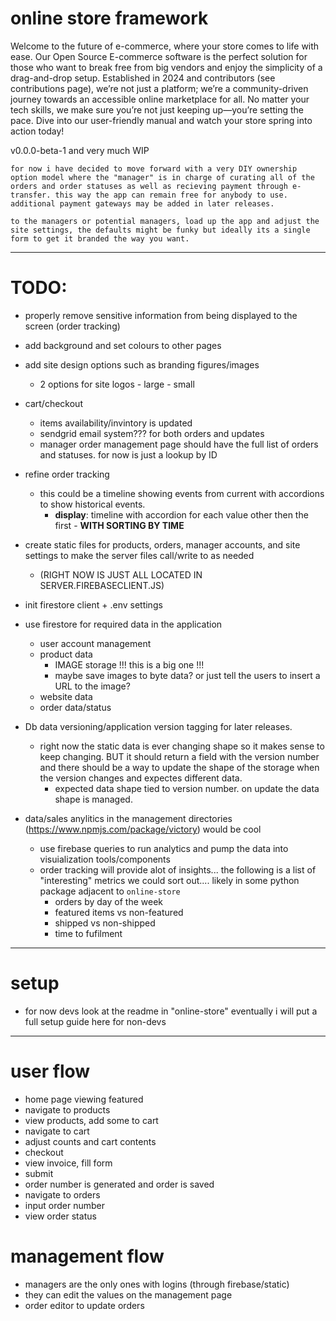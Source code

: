 # online store framework

Welcome to the future of e-commerce, where your store comes to life with ease. Our Open Source E-commerce software is the perfect solution for those who want to break free from big vendors and enjoy the simplicity of a drag-and-drop setup. Established in 2024 and contributors (see contributions page), we’re not just a platform; we’re a community-driven journey towards an accessible online marketplace for all. No matter your tech skills, we make sure you’re not just keeping up—you’re setting the pace. Dive into our user-friendly manual and watch your store spring into action today!

v0.0.0-beta-1 and very much WIP

```text
for now i have decided to move forward with a very DIY ownership option model where the "manager" is in charge of curating all of the orders and order statuses as well as recieving payment through e-transfer. this way the app can remain free for anybody to use. additional payment gateways may be added in later releases. 

to the managers or potential managers, load up the app and adjust the site settings, the defaults might be funky but ideally its a single form to get it branded the way you want.
```

---

# TODO:

- properly remove sensitive information from being displayed to the screen (order tracking)
- add background and set colours to other pages
- add site design options such as branding figures/images
    - 2 options for site logos - large - small    

- cart/checkout
    - items availability/invintory is updated
    - sendgrid email system??? for both orders and updates
    - manager order management page should have the full list of orders and statuses. for now is just a lookup by ID
        
- refine order tracking
    - this could be a timeline showing events from current with accordions to show historical events.
        - **display**: timeline with accordion for each value other then the first - **WITH SORTING BY TIME**

- create static files for products, orders, manager accounts, and site settings to make the server files call/write to as needed
    - (RIGHT NOW IS JUST ALL LOCATED IN SERVER.FIREBASECLIENT.JS)

- init firestore client + .env settings

- use firestore for required data in the application
    - user account management
    - product data
        - IMAGE storage !!! this is a big one !!!
        - maybe save images to byte data? or just tell the users to insert a URL to the image?
    - website data
    - order data/status

- Db data versioning/application version tagging for later releases.
    - right now the static data is ever changing shape so it makes sense to keep changing. BUT it should return a field with the version number and there should be a way to update the shape of the storage when the version changes and expectes different data. 
        - expected data shape tied to version number. on update the data shape is managed.

- data/sales anylitics in the management directories (https://www.npmjs.com/package/victory) would be cool
    - use firebase queries to run analytics and pump the data into visuialization tools/components
    - order tracking will provide alot of insights... the following is a list of "interesting" metrics we could sort out.... likely in some python package adjacent to `online-store`
        - orders by day of the week
        - featured items vs non-featured
        - shipped vs non-shipped
        - time to fufilment

---
# setup

- for now devs look at the readme in "online-store" eventually i will put a full setup guide here for non-devs

--- 
# user flow

- home page viewing featured
- navigate to products
- view products, add some to cart
- navigate to cart
- adjust counts and cart contents
- checkout
- view invoice, fill form
- submit
- order number is generated and order is saved
- navigate to orders
- input order number
- view order status

# management flow

- managers are the only ones with logins (through firebase/static)
- they can edit the values on the management page
- order editor to update orders
